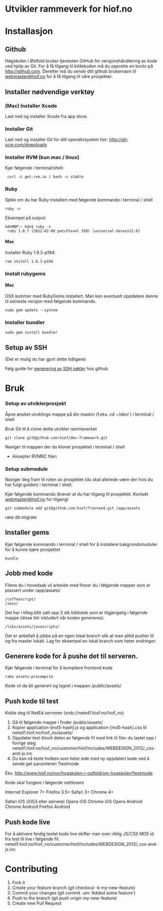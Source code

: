 # Utvikler rammeverk for hiof.no

# Installasjon

## Github

Høgskolen i Østfold bruker tjenesten GitHub for versjonshåndtering av kode ved hjelp av Git. For å få tilgang til kildekoden må du opprette en konto på http://github.com. Deretter må du sende ditt github brukernavn til webmaster@hiof.no for å få tilgang til våre prosjekter.


## Installer nødvendige verktøy

### (Mac) Installer Xcode

Last ned og installer Xcode fra app store.

### Installer Git

Last ned og installer Git for ditt operativsystem her:
http://git-scm.com/downloads

### Installer RVM (kun mac / linux)

Kjør følgende i terminal/shell:

     curl -L get.rvm.io | bash -s stable

### Ruby 
Sjekk om du har Ruby installert med følgende kommando i terminal / shell

    ruby -v

Eksempel på output:

    kdnMBP:~ kdn$ ruby -v
     ruby 1.8.7 (2012-02-08 patchlevel 358) [universal-darwin12.0]

#### Mac 
Installer Ruby 1.9.3-p194:

    rvm install 1.9.3-p194

### Install rubygems

#### Mac
OSX kommer med RubyGems installert. Man kan eventuelt oppdatere denne til seineste versjon med følgende kommando.

    sudo gem update --system

### Installer bundler
    sudo gem install bundler


## Setup av SSH 

(Det er mulig du har gjort dette tidligere)

Følg guide for [generering av SSH nøkler](https://help.github.com/articles/generating-ssh-keys) hos github.


# Bruk

### Setup av utviklerprosjekt


Åpne ønsket utviklings mappe på din maskin (f.eks. cd ~/dev/ ) i terminal / shell

Bruk Git til å clone dette utvikler rammeverket

    git clone git@github.com:hiof/dev-framework.git

Naviger til mappen der du klonet prosjektet i terminal / shell

- Aksepter RVMRC filen


### Setup submodule

Naviger deg fram til roten av prosjektet (du skal allerede være der hvis du har fulgt guiden) i terminal / shell.

Kjør følgende kommando (krever at du har tilgang til prosjektet. Kontakt webmaster@hiof.no for tilgang)

    git submodule add git@github.com:hiof/frontend.git /app/assets
rake db:migrate

## Installer gems

Kjør følgende kommando i terminal / shell for å installere bakgrundsmoduler for å kunne kjøre prosjektet

    bundle


## Jobb med kode

Filene du i hovedsak vil arbeide med finner du i følgende mapper som er plassert under /app/assets/

    /coffeescript/
    /sass/

Det har i tilleg blitt satt opp 2 stk bibliotek som er tilgjengelig i følgende mappe (disse blir inkludert når koden genereres):

    /libs/assets/javascripts/


Det er anbefalt å jobbe på en egen lokal branch slik at man alltid pusher til og fra master lokalt. Lag for eksempel en lokal branch som heter *endringer*.

## Generere kode for å pushe det til serveren.
Kjør følgende i terminal for å kompilere frontend kode

    rake assets:precompile

Kode vil da bli generert og lagret i mappen /public/assets/

## Push kode til test

Koble deg til NetEd serveren (smb://neted1.hiof.no/hiof_no) 

1. Gå til følgende mappe i finder /public/assets/
2. Kopier application-[md5-hash].js og application-[md5-hash].css til neted1.hiof.no/hiof_no/assets/
3. Oppdater test-block delen av følgende fil med link til filer du lastet opp i forrige steg neted1.hiof.no/hiof_no/customer/hiof/includes/WEBDESIGN_2012/_css-and-js.inc
4. Du kan nå teste hvilken som helst side med ny oppdatert kode ved å sende get paramteren ?testmode

Eks. http://www.hiof.no/nor/hogskolen-i-ostfold/om-hogskolen?testmode

Kode skal fungere i følgende nettlesere 

Internet Explorer 7+
Firefox 3.5+
Safari 3+
Chrome 4+

Safari iOS (iOS3 eller seinere)
Opera iOS
Chrome iOS
Opera Android
Chrome Android
Firefox Android



## Push kode live

For å aktivere ferdig testet kode live skifter man over riktig JS/CSS MD5 id fra test til live i følgende fil:
    neted1.hiof.no/hiof_no/customer/hiof/includes/WEBDESIGN_2012/_css-and-js.inc
    
# Contributing

1. Fork it
2. Create your feature branch (git checkout -b my-new-feature)
3. Commit your changes (git commit -am 'Added some feature')
4. Push to the branch (git push origin my-new-feature)
5. Create new Pull Request